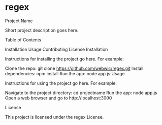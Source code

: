 # regex
Project Name

Short project description goes here.

Table of Contents

Installation
Usage
Contributing
License
Installation

Instructions for installing the project go here. For example:

Clone the repo: git clone https://github.com/webwic/regex.git
Install dependencies: npm install
Run the app: node app.js
Usage

Instructions for using the project go here. For example:

Navigate to the project directory: cd projectname
Run the app: node app.js
Open a web browser and go to http://localhost:3000

License

This project is licensed under the regex License.
